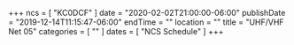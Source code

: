 +++
ncs = [ "KC0DCF" ]
date = "2020-02-02T21:00:00-06:00"
publishDate = "2019-12-14T11:15:47-06:00"
endTime = ""
location = ""
title = "UHF/VHF Net 05"
categories = [ "" ]
dates = [ "NCS Schedule" ]
+++
